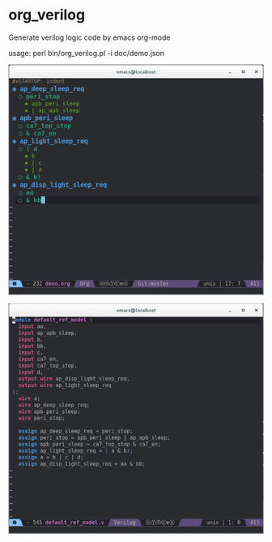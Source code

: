 # org_verilog
Generate verilog logic code by emacs org-mode

usage:
  perl bin/org_verilog.pl -i doc/demo.json
 

![org](https://github.com/stephen0921/org_verilog/blob/master/image/org.PNG)

![verilog](https://github.com/stephen0921/org_verilog/blob/master/image/verilog.PNG)

